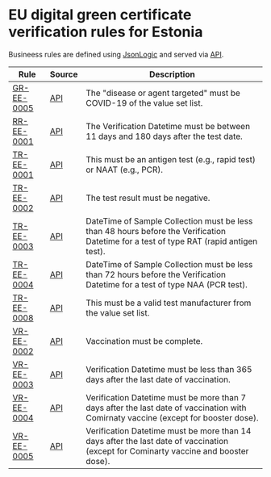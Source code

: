# EU digital green certificate verification rules for Estonia

Busineess rules are defined using [JsonLogic](https://jsonlogic.com) and served via [API](https://dgca-businessrule-service-test.ezdrav.si/rules/EE).

| Rule | Source | Description |
| ---- | ------ | ----------- |
| [GR-EE-0005](GR-EE-0005.json) | [API](https://dgca-businessrule-service-test.ezdrav.si/rules/EE/66788ea647400c8757cb07256b2442d95da2f5180d73a9db78ea590f9cfd3fbd) | The "disease or agent targeted" must be COVID-19 of the value set list. |
| [RR-EE-0001](RR-EE-0001.json) | [API](https://dgca-businessrule-service-test.ezdrav.si/rules/EE/93555c044722f169cab47169869818baeb94f88f6fc888c43c54d6b5fa78aace) | The Verification Datetime must be between 11 days and 180 days after the test date. |
| [TR-EE-0001](TR-EE-0001.json) | [API](https://dgca-businessrule-service-test.ezdrav.si/rules/EE/476099328aef33006beb29431ee9ca3624febbbe516d65cb47dbeb7593693c40) | This must be an antigen test (e.g., rapid test) or NAAT (e.g., PCR). |
| [TR-EE-0002](TR-EE-0002.json) | [API](https://dgca-businessrule-service-test.ezdrav.si/rules/EE/808e60d5e07b80260a89defcc0351978fde8f94d926696cf6ad9062fea6f68d8) | The test result must be negative. |
| [TR-EE-0003](TR-EE-0003.json) | [API](https://dgca-businessrule-service-test.ezdrav.si/rules/EE/363e3d4ed3157e9ff7eff721f38018bc9fd3e9ef64433749027a5622ba5b90e4) | DateTime of Sample Collection must be less than 48 hours before the Verification Datetime for a test of type RAT (rapid antigen test). |
| [TR-EE-0004](TR-EE-0004.json) | [API](https://dgca-businessrule-service-test.ezdrav.si/rules/EE/0fd51a451979a12346baec70c7466b952adac18b15c0833f3f655a3bac2a1a8b) | DateTime of Sample Collection must be less than 72 hours before the Verification Datetime for a test of type NAA (PCR test). |
| [TR-EE-0008](TR-EE-0008.json) | [API](https://dgca-businessrule-service-test.ezdrav.si/rules/EE/63b7cfe6b5384f41f5e83faa501bfd826c3858f821860d6045840eb1418265e6) | This must be a valid test manufacturer from the value set list. |
| [VR-EE-0002](VR-EE-0002.json) | [API](https://dgca-businessrule-service-test.ezdrav.si/rules/EE/277350c7b2c11b21eb90db6599cb6647f4d1c2ac4f9725507dddd309b1fe1c83) | Vaccination must be complete. |
| [VR-EE-0003](VR-EE-0003.json) | [API](https://dgca-businessrule-service-test.ezdrav.si/rules/EE/e408508baf4bfd577790c6e28e96781f3069f045da64d292b4b2c149a2620b5d) | Verification Datetime must be less than 365 days after the last date of vaccination. |
| [VR-EE-0004](VR-EE-0004.json) | [API](https://dgca-businessrule-service-test.ezdrav.si/rules/EE/12fa674a9cdd2695fee205a3ee12c23e56d185229c0967b5c0d8cad1513dd654) | Verification Datetime must be more than 7 days after the last date of vaccination with Comirnaty vaccine (except for booster dose). |
| [VR-EE-0005](VR-EE-0005.json) | [API](https://dgca-businessrule-service-test.ezdrav.si/rules/EE/1abbc037d3d1544eb37f876dd6e06b8e33343783b7b31afedad3f40c842d2026) | Verification Datetime must be more than 14 days after the last date of vaccination (except for Cominarty vaccine and booster dose). |
